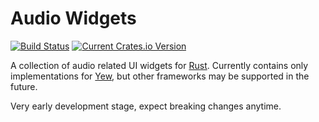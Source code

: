 # Audio Widgets

[![Build Status](https://api.travis-ci.com/bbmsoft/audio-widgets.svg?branch=develop)](https://travis-ci.com/github/bbmsoft/audio-widgets)
[![Current Crates.io Version](https://img.shields.io/crates/v/audio-widgets.svg)](https://crates.io/crates/audio-widgets)

A collection of audio related UI widgets for [Rust](https://www.rust-lang.org/). Currently contains only implementations for [Yew](https://yew.rs/), but other frameworks may be supported in the future.

Very early development stage, expect breaking changes anytime.
